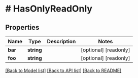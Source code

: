 # # HasOnlyReadOnly

## Properties

Name | Type | Description | Notes
------------ | ------------- | ------------- | -------------
**bar** | **string** |  | [optional] [readonly] 
**foo** | **string** |  | [optional] [readonly] 

[[Back to Model list]](../../README.md#documentation-for-models) [[Back to API list]](../../README.md#documentation-for-api-endpoints) [[Back to README]](../../README.md)


